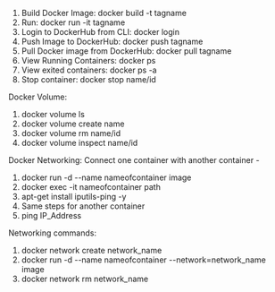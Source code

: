 1. Build Docker Image: docker build -t tagname
2. Run: docker run -it tagname
3. Login to DockerHub from CLI: docker login
4. Push Image to DockerHub: docker push tagname
5. Pull Docker image from DockerHub: docker pull tagname
6. View Running Containers: docker ps
7. View exited containers: docker ps -a
8. Stop container: docker stop name/id

Docker Volume:
1. docker volume ls
2. docker volume create name
3. docker volume rm name/id
4. docker volume inspect name/id

Docker Networking:
Connect one container with another container - 
1. docker run -d --name nameofcontainer image
2. docker exec -it nameofcontainer path
3. apt-get install iputils-ping -y
4. Same steps for another container
5. ping IP_Address

Networking commands: 
1. docker network create network_name
2. docker run -d --name nameofcontainer --network=network_name image
3. docker network rm network_name
